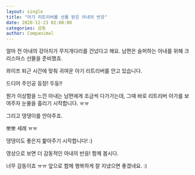 ```yaml
---
layout: single
title: "아기 리트리버를 선물 받은 아내의 반응"
date: 2020-12-23 02:00:00
categories: 감동
author: Companimal
---
```


얼마 전 아내의 강아지가 무지개다리를 건넜다고 해요. 남편은 슬퍼하는 아내를 위해 크리스마스 선물을 준비했죠.

와이프 퇴근 시간에 맞춰 귀여운 아기 리트리버를 안고 있습니다.

드디어 주인공 등장! 두둥!!

뭔가 이상함을 느낀 아내는 남편에게 조금씩 다가가는데, 그때 바로 리트리버 아가를 보여주자 눈물을 흘리기 시작합니다. ㅠㅠ

그리고 댕댕이를 안아주죠.

뽀뽀 세례 ㅠㅠ

댕댕이도 좋은지 핥아주기 시작합니다! :)

영상으로 보면 더 감동적인 아내의 반응! 함께 봅시다.

너무 감동이죠 ㅠㅠ 앞으로 함께 행복하게 잘 지냈으면 좋겠네요. :)
